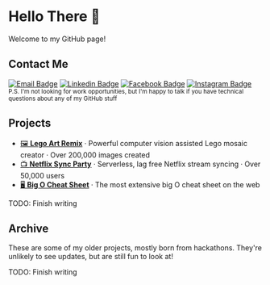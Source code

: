 # Hello There 👋

Welcome to my GitHub page!

## Contact Me

[![Email Badge](https://img.shields.io/badge/-Email-red?style=flat-square&logo=gmail&logoColor=white&link=mailto:debkbanerji@gmail.com)](mailto:debkbanerji@gmail.com)
[![Linkedin Badge](https://img.shields.io/badge/-LinkedIn-blue?style=flat-square&logo=Linkedin&logoColor=white&link=https://www.linkedin.com/in/deb-banerji/)](https://www.linkedin.com/in/deb-banerji/)
[![Facebook Badge](https://img.shields.io/badge/-Facebook-blue?style=flat-square&logo=facebook&logoColor=white&link=https://www.facebook.com/deb.banerji.9/)](https://www.facebook.com/deb.banerji.9)
[![Instagram Badge](https://img.shields.io/badge/-Instagram-purple?style=flat-square&logo=instagram&logoColor=white&link=https://instagram.com/debkbanerji/)](https://instagram.com/debkbanerji)
<br>
<sub>P.S. I'm not looking for work opportunities, but I'm happy to talk if you have technical questions about any of my GitHub stuff</sub>

## Projects
 - [🖼 **Lego Art Remix**](https://lego-art-remix.com) · Powerful computer vision assisted Lego mosaic creator · Over 200,000 images created
 - [📺 **Netflix Sync Party**](https://chrome.google.com/webstore/detail/netflix-sync-party/iglgjeoppncgpbbaildpifdnncgbpofl) · Serverless, lag free Netflix stream syncing · Over 50,000 users
 - [🖥 **Big O Cheat Sheet**](https://bigocheatsheet.io) · The most extensive big O cheat sheet on the web

TODO: Finish writing

## Archive
These are some of my older projects, mostly born from hackathons. They're unlikely to see updates, but are still fun to look at!

TODO: Finish writing
